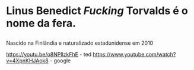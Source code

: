 # Linus Benedict <i>Fucking</i> Torvalds é o nome da fera. </p>
Nascido na Finlândia e naturalizado estadunidense em 2010 </p>



https://youtu.be/o8NPllzkFhE - ted 
https://www.youtube.com/watch?v=4XpnKHJAok8 - google
